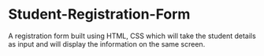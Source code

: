 # Student-Registration-Form
A registration form built using HTML, CSS which will take the student details as input and will display the information on the same screen.
